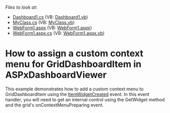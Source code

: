 <!-- default file list -->
*Files to look at*:

* [Dashboard1.cs](./CS/Dashboard1.cs) (VB: [Dashboard1.vb](./VB/Dashboard1.vb))
* [MyClass.cs](./CS/MyClass.cs) (VB: [MyClass.vb](./VB/MyClass.vb))
* [WebForm1.aspx](./CS/WebForm1.aspx) (VB: [WebForm1.aspx](./VB/WebForm1.aspx))
* [WebForm1.aspx.cs](./CS/WebForm1.aspx.cs) (VB: [WebForm1.aspx.vb](./VB/WebForm1.aspx.vb))
<!-- default file list end -->
# How to assign a custom context menu for GridDashboardItem in ASPxDashboardViewer
This example demonstrates how to add a custom context menu to GridDashboardItem using the <a href="https://documentation.devexpress.com/#Dashboard/DevExpressDashboardWebScriptsASPxClientDashboardViewer_ItemWidgetCreatedtopic">ItemWidgetCreated</a> event. In this event handler, you will need to get an internal control using the GetWidget method and the grid's onContextMenuPreparing event. 

<br/>


